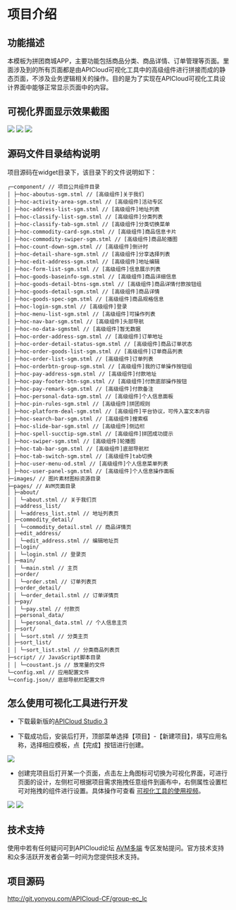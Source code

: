 # 项目介绍

## 功能描述

本模板为拼团商城APP，主要功能包括商品分类、商品详情、订单管理等页面。里面涉及到的所有页面都是由APICloud可视化工具中的高级组件进行拼接而成的静态页面，不涉及业务逻辑相关的操作。目的是为了实现在APICloud可视化工具设计界面中能够正常显示页面中的内容。

## 可视化界面显示效果截图

![](./docs/main.png)
![](./docs/sort.png)
![](./docs/user.png)

## 源码文件目录结构说明

项目源码在widget目录下，该目录下的文件说明如下：

```
┌─component/ // 项目公共组件目录 
│ ├─hoc-aboutus-sgm.stml // [高级组件]关于我们
│ ├─hoc-activity-area-sgm.stml // [高级组件]活动专区
│ ├─hoc-address-list-sgm.stml // [高级组件]地址列表
│ ├─hoc-classify-list-sgm.stml // [高级组件]分类列表
│ ├─hoc-classify-tab-sgm.stml // [高级组件]分类切换菜单 
│ ├─hoc-commodity-card-sgm.stml // [高级组件]商品信息卡片
│ ├─hoc-commodity-swiper-sgm.stml // [高级组件]商品轮播图
│ ├─hoc-count-down-sgm.stml // [高级组件]倒计时
│ ├─hoc-detail-share-sgm.stml // [高级组件]分享选择列表
│ ├─hoc-edit-address-sgm.stml // [高级组件]地址编辑
│ ├─hoc-form-list-sgm.stml // [高级组件]信息展示列表
│ ├─hoc-goods-baseinfo-sgm.stml // [高级组件]商品详细信息
│ ├─hoc-goods-detail-btns-sgm.stml // [高级组件]商品详情付款按钮组
│ ├─hoc-goods-detail-sgm.stml // [高级组件]商品详情
│ ├─hoc-goods-spec-sgm.stml // [高级组件]商品规格信息
│ ├─hoc-login-sgm.stml // [高级组件]登录
│ ├─hoc-menu-list-sgm.stml // [高级组件]可操作列表
│ ├─hoc-nav-bar-sgm.stml // [高级组件]头部导航
│ ├─hoc-no-data-sgmstml // [高级组件]暂无数据
│ ├─hoc-order-address-sgm.stml // [高级组件]订单地址
│ ├─hoc-order-detail-status-sgm.stml // [高级组件]商品订单状态
│ ├─hoc-order-goods-list-sgm.stml // [高级组件]订单商品列表
│ ├─hoc-order-list-sgm.stml // [高级组件]订单列表
│ ├─hoc-orderbtn-group-sgm.stml // [高级组件]我的订单操作按钮组
│ ├─hoc-pay-address-sgm.stml // [高级组件]付款地址
│ ├─hoc-pay-footer-btn-sgm.stml // [高级组件]付款底部操作按钮
│ ├─hoc-pay-remark-sgm.stml // [高级组件]付款备注
│ ├─hoc-personal-data-sgm.stml // [高级组件]个人信息面板
│ ├─hoc-pin-rules-sgm.stml // [高级组件]拼团规则
│ ├─hoc-platform-deal-sgm.stml // [高级组件]平台协议，可传入富文本内容
│ ├─hoc-search-bar-sgm.stml // [高级组件]搜索框
│ ├─hoc-slide-bar-sgm.stml // [高级组件]侧边栏
│ ├─hoc-spell-succtip-sgm.stml // [高级组件]拼团成功提示
│ ├─hoc-swiper-sgm.stml // [高级组件]轮播图
│ ├─hoc-tab-bar-sgm.stml // [高级组件]底部导航栏
│ ├─hoc-tab-switch-sgm.stml // [高级组件]tab切换
│ ├─hoc-user-menu-od.stml // [高级组件]个人信息菜单列表
│ ├─hoc-user-panel-sgm.stml // [高级组件]个人信息操作面板
├─images/ // 图片素材图标资源目录 
├─pages/ // AVM页面目录 
│ ├─about/ 
│ │ └─about.stml // 关于我们页 
│ ├─address_list/ 
│ │ └─address_list.stml // 地址列表页 
│ ├─commodity_detail/ 
│ │ └─commodity_detail.stml // 商品详情页 
│ ├─edit_address/ 
│ │ └─edit_address.stml // 编辑地址页 
│ ├─login/ 
│ │ └─login.stml // 登录页 
│ ├─main/ 
│ │ └─main.stml // 主页 
│ ├─order/ 
│ │ └─order.stml // 订单列表页 
│ ├─order_detail/ 
│ │ └─order_detail.stml // 订单详情页 
│ ├─pay/ 
│ │ └─pay.stml // 付款页 
│ ├─personal_data/ 
│ │ └─personal_data.stml // 个人信息主页 
│ ├─sort/ 
│ │ └─sort.stml // 分类主页 
│ ├─sort_list/ 
│ │ └─sort_list.stml // 分类商品列表页 
├─script/ // JavaScript脚本目录 
│ │ └─coustant.js // 放常量的文件 
└─config.xml // 应用配置文件
└─config.json// 底部导航栏配置文件
```
## 怎么使用可视化工具进行开发

+ 下载最新版的[APICloud Studio 3](https://www.apicloud.com/studio3#downloadBtn)

+ 下载成功后，安装后打开，顶部菜单选择【项目】-【新建项目】，填写应用名称，选择相应模板，点【完成】按钮进行创建。

![](./docs/create.png)

+ 创建完项目后打开某一个页面，点击左上角图标可切换为可视化界面，可进行页面的设计，左侧栏可根据项目需求拖拽任意组件到画布中，右侧属性设置栏可对拖拽的组件进行设置。具体操作可查看 [可视化工具的使用视频](https://www.apicloud.com/video_play/20_1825)。

![](./docs/code.png)
![](./docs/visual.png)

## 技术支持

使用中若有任何疑问可到APICloud论坛 [AVM多端](https://developer.yonyou.com/forum-71-1.html) 专区发帖提问。官方技术支持和众多活跃开发者会第一时间为您提供技术支持。


## 项目源码

http://git.yonyou.com/APICloud-CF/group-ec_lc


